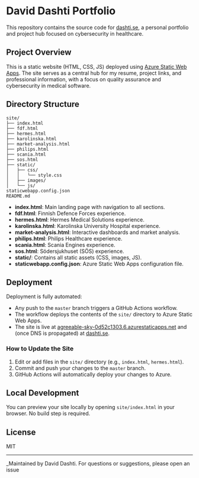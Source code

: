 # David Dashti Portfolio

This repository contains the source code for [dashti.se](https://dashti.se), a personal portfolio and project hub focused on cybersecurity in healthcare.

## Project Overview

This is a static website (HTML, CSS, JS) deployed using [Azure Static Web Apps](https://docs.microsoft.com/en-us/azure/static-web-apps/). The site serves as a central hub for my resume, project links, and professional information, with a focus on quality assurance and cybersecurity in medical software.

## Directory Structure

```plaintext
site/
├── index.html
├── fdf.html
├── hermes.html
├── karolinska.html
├── market-analysis.html
├── philips.html
├── scania.html
├── sos.html
├── static/
│   ├── css/
│   │   └── style.css
│   ├── images/
│   └── js/
staticwebapp.config.json
README.md
```

- **index.html**: Main landing page with navigation to all sections.
- **fdf.html**: Finnish Defence Forces experience.
- **hermes.html**: Hermes Medical Solutions experience.
- **karolinska.html**: Karolinska University Hospital experience.
- **market-analysis.html**: Interactive dashboards and market analysis.
- **philips.html**: Philips Healthcare experience.
- **scania.html**: Scania Engines experience.
- **sos.html**: Södersjukhuset (SÖS) experience.
- **static/**: Contains all static assets (CSS, images, JS).
- **staticwebapp.config.json**: Azure Static Web Apps configuration file.

## Deployment

Deployment is fully automated:

- Any push to the `master` branch triggers a GitHub Actions workflow.
- The workflow deploys the contents of the `site/` directory to Azure Static Web Apps.
- The site is live at [agreeable-sky-0d52c1303.6.azurestaticapps.net](https://agreeable-sky-0d52c1303.6.azurestaticapps.net) and (once DNS is propagated) at [dashti.se](https://dashti.se).

### How to Update the Site

1. Edit or add files in the `site/` directory (e.g., `index.html`, `hermes.html`).
2. Commit and push your changes to the `master` branch.
3. GitHub Actions will automatically deploy your changes to Azure.

## Local Development

You can preview your site locally by opening `site/index.html` in your browser. No build step is required.

## License

MIT

---

\_Maintained by David Dashti. For questions or suggestions, please open an issue
